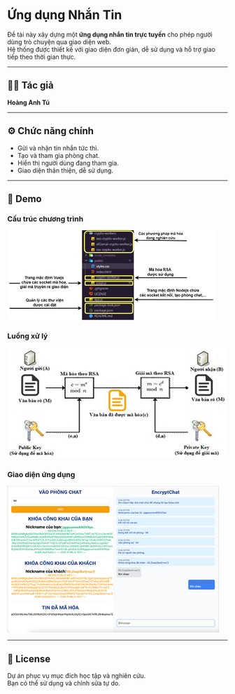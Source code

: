 # Ứng dụng Nhắn Tin

Đề tài này xây dựng một **ứng dụng nhắn tin trực tuyến** cho phép người dùng trò chuyện qua giao diện web.  
Hệ thống được thiết kế với giao diện đơn giản, dễ sử dụng và hỗ trợ giao tiếp theo thời gian thực.

---

## 👨‍💻 Tác giả
**Hoàng Anh Tú**

---

## ⚙️ Chức năng chính
- Gửi và nhận tin nhắn tức thì.  
- Tạo và tham gia phòng chat.  
- Hiển thị người dùng đang tham gia.  
- Giao diện thân thiện, dễ sử dụng.  

---

## 📸 Demo

### Cấu trúc chương trình
![Cấu trúc chương trình](demo/1.png)

### Luồng xử lý
![Luồng xử lý](demo/2.png)

### Giao diện ứng dụng
![Giao diện](demo/3.png)

---

## 📄 License
Dự án phục vụ mục đích học tập và nghiên cứu.  
Bạn có thể sử dụng và chỉnh sửa tự do.
